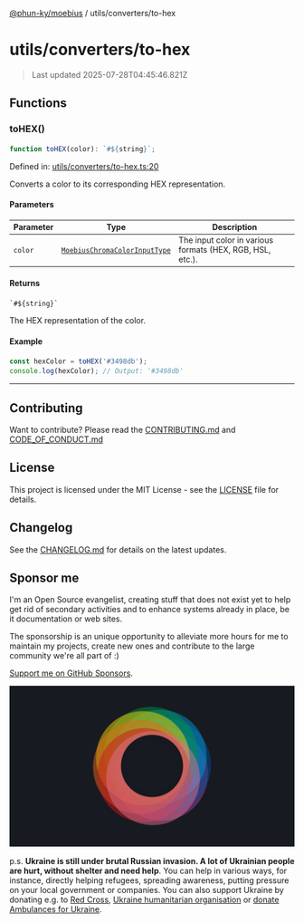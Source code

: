 [@phun-ky/moebius](../../README.md) / utils/converters/to-hex

# utils/converters/to-hex

> Last updated 2025-07-28T04:45:46.821Z

##

## Functions

### toHEX()

```ts
function toHEX(color): `#${string}`;
```

Defined in: [utils/converters/to-hex.ts:20](https://github.com/phun-ky/moebius/blob/main/src/utils/converters/to-hex.ts#L20)

Converts a color to its corresponding HEX representation.

#### Parameters

| Parameter | Type                                                                        | Description                                               |
| --------- | --------------------------------------------------------------------------- | --------------------------------------------------------- |
| `color`   | [`MoebiusChromaColorInputType`](../../types.md#moebiuschromacolorinputtype) | The input color in various formats (HEX, RGB, HSL, etc.). |

#### Returns

`` `#${string}` ``

The HEX representation of the color.

#### Example

```ts
const hexColor = toHEX('#3498db');
console.log(hexColor); // Output: '#3498db'
```

---

## Contributing

Want to contribute? Please read the [CONTRIBUTING.md](https://github.com/phun-ky/moebius/blob/main/CONTRIBUTING.md) and [CODE_OF_CONDUCT.md](https://github.com/phun-ky/moebius/blob/main/CODE_OF_CONDUCT.md)

## License

This project is licensed under the MIT License - see the [LICENSE](https://github.com/phun-ky/moebius/blob/main/LICENSE) file for details.

## Changelog

See the [CHANGELOG.md](https://github.com/phun-ky/moebius/blob/main/CHANGELOG.md) for details on the latest updates.

## Sponsor me

I'm an Open Source evangelist, creating stuff that does not exist yet to help get rid of secondary activities and to enhance systems already in place, be it documentation or web sites.

The sponsorship is an unique opportunity to alleviate more hours for me to maintain my projects, create new ones and contribute to the large community we're all part of :)

[Support me on GitHub Sponsors](https://github.com/sponsors/phun-ky).

![logo](https://github.com/phun-ky/moebius/blob/main/public/images/logo/logo-ring.png?raw=true)

p.s. **Ukraine is still under brutal Russian invasion. A lot of Ukrainian people are hurt, without shelter and need help**. You can help in various ways, for instance, directly helping refugees, spreading awareness, putting pressure on your local government or companies. You can also support Ukraine by donating e.g. to [Red Cross](https://www.icrc.org/en/donate/ukraine), [Ukraine humanitarian organisation](https://savelife.in.ua/en/donate-en/#donate-army-card-weekly) or [donate Ambulances for Ukraine](https://www.gofundme.com/f/help-to-save-the-lives-of-civilians-in-a-war-zone).
